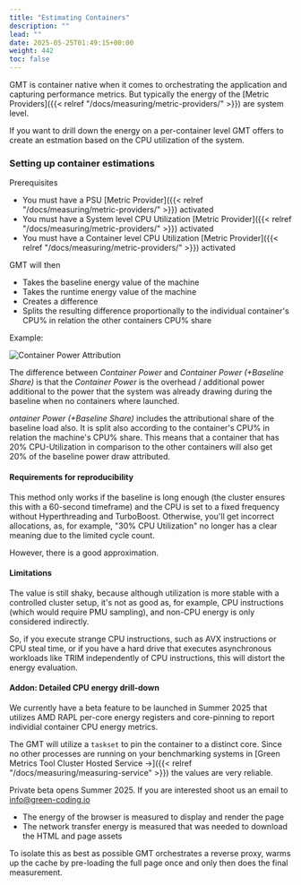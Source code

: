 ```yaml
---
title: "Estimating Containers"
description: ""
lead: ""
date: 2025-05-25T01:49:15+00:00
weight: 442
toc: false
---
```


GMT is container native when it comes to orchestrating the application and capturing performance metrics. 
But typically the energy of the [Metric Providers]({{< relref "/docs/measuring/metric-providers/" >}}) are system level.

If you want to drill down the energy on a per-container level GMT offers to create an estmation based on the CPU utilization of the system.

### Setting up container estimations

Prerequisites
- You must have a PSU [Metric Provider]({{< relref "/docs/measuring/metric-providers/" >}}) activated
- You must have a System level CPU Utilization [Metric Provider]({{< relref "/docs/measuring/metric-providers/" >}}) activated
- You must have a Container level CPU Utilization [Metric Provider]({{< relref "/docs/measuring/metric-providers/" >}}) activated

GMT will then

- Takes the baseline energy value of the machine
- Takes the runtime energy value of the machine
- Creates a difference
- Splits the resulting difference proportionally to the individual container's CPU% in relation the other containers CPU% share

Example:

<img class="ui centered rounded bordered" src="/img/measuring/container_power_attribution.webp" alt="Container Power Attribution">

The difference between *Container Power* and *Container Power (+Baseline Share)* is that the *Container Power* is the overhead / additional power additional to the power that the system was already drawing during the baseline when no containers where launched.

*ontainer Power (+Baseline Share)* includes the attributional share of the baseline load also. It is split also according to the container's CPU% in relation the machine's CPU% share.
This means that a container that has 20% CPU-Utilization in comparison to the other containers will also get 20% of the baseline power draw attributed.


#### Requirements for reproducibility

This method only works if the baseline is long enough (the cluster ensures this with a 60-second timeframe) and the CPU is set to a fixed frequency without Hyperthreading and TurboBoost. Otherwise, you'll get incorrect allocations, as, for example, "30% CPU Utilization" no longer has a clear meaning due to the limited cycle count.

However, there is a good approximation.


#### Limitations

The value is still shaky, because although utilization is more stable with a controlled  cluster setup, it's not as good as, for example, CPU instructions (which would require PMU sampling), and non-CPU energy is only considered indirectly.

So, if you execute strange CPU instructions, such as AVX instructions or CPU steal time, or if you have a hard drive that executes asynchronous workloads like TRIM independently of CPU instructions, this will distort the energy evaluation.



#### Addon: Detailed CPU energy drill-down

We currently have a beta feature to be launched in Summer 2025 that utilizes AMD RAPL per-core energy registers and core-pinning to report individial container CPU energy metrics.

The GMT will utilize a `taskset` to pin the container to a distinct core. Since no other processes are running on your benchmarking systems in [Green Metrics Tool Cluster Hosted Service →]({{< relref "/docs/measuring/measuring-service" >}}) the values are very reliable.

Private beta opens Summer 2025. If you are interested shoot us an email to [info@green-coding.io](mailto:info@green-coding.io)
- The energy of the browser is measured to display and render the page
- The network transfer energy is measured that was needed to download the HTML and page assets

To isolate this as best as possible GMT orchestrates a reverse proxy, warms up the cache by pre-loading the full page once and only then does the final measurement.


